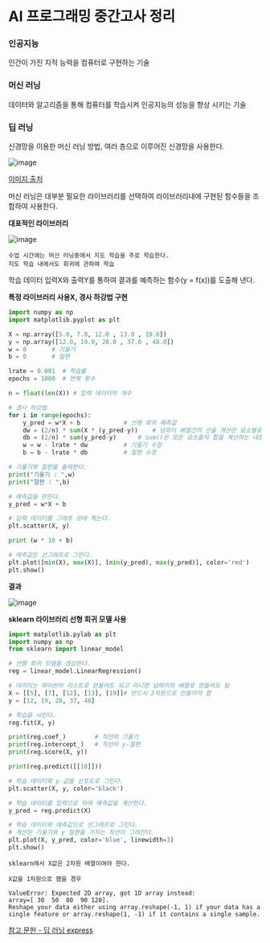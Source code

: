 # AI 프로그래밍 중간고사 정리

### 인공지능

인간이 가진 지적 능력을 컴퓨터로 구현하는 기술

### 머신 러닝

데이터와 알고리즘을 통해 컴퓨터를 학습시켜 인공지능의 성능을 향상 시키는 기술

### 딥 러닝

신경망을 이용한 머신 러닝 방법, 여러 층으로 이루어진 신경망을 사용한다.

![image](https://user-images.githubusercontent.com/78605779/163714158-936c211c-7402-4b58-bd5c-94c925093d55.png)

[이미지 출처](https://m.blog.naver.com/pwj6971/221614497987)

머신 러닝은 대부분 필요한 라이브러리를 선택하여 라이브러리내에 구현된 함수들을 조합하여 사용한다.

**대표적인 라이브러리**

![image](https://user-images.githubusercontent.com/78605779/163714269-4d9d6793-653d-4390-a1c8-905e8a4a5b28.png)

```
수업 시간에는 머신 러닝중에서 지도 학습을 주로 학습한다.
지도 학습 내에서도 회귀에 관하여 학습
```

학습 데이터 입력X와 출력Y를 통하여 결과를 예측하는 함수(y = f(x))를 도출해 낸다.

**특정 라이브러리 사용X, 경사 하강법 구현**

```py
import numpy as np
import matplotlib.pyplot as plt

X = np.array([5.0, 7.0, 12.0 , 13.0 , 19.0])
y = np.array([12.0, 19.0, 28.0 , 37.0 , 48.0])
w = 0       # 기울기
b = 0       # 절편

lrate = 0.001  # 학습률
epochs = 1000  # 반복 횟수

n = float(len(X)) # 입력 데이터의 개수

# 경사 하강법
for i in range(epochs):
    y_pred = w*X + b  			# 선형 회귀 예측값
    dw = (2/n) * sum(X * (y_pred-y)) 	# 넘파이 배열간의 산술 계산은 요소별로 적용
    db = (2/n) * sum(y_pred-y)  	# sum()은 모든 요소들의 합을 계산하는 내장 함수
    w = w - lrate * dw  		# 기울기 수정
    b = b - lrate * db  		# 절편 수정

# 기울기와 절편을 출력한다.
print("기울기 : ",w)
print("절편 : ",b)

# 예측값을 만든다.
y_pred = w*X + b

# 입력 데이터를 그래프 상에 찍는다.
plt.scatter(X, y)

print (w * 10 + b)

# 예측값은 선그래프로 그린다.
plt.plot([min(X), max(X)], [min(y_pred), max(y_pred)], color='red')
plt.show()
```

**결과**

![image](https://user-images.githubusercontent.com/78605779/163714470-ea205092-1c53-4829-8412-a8685753a7b6.png)

**sklearn 라이브러리 선형 회귀 모델 사용**

```py
import matplotlib.pylab as plt
import numpy as np
from sklearn import linear_model

# 선형 회귀 모델을 생성한다.
reg = linear_model.LinearRegression()

# 데이터는 파이썬의 리스트로 만들어도 되고 아니면 넘파이의 배열로 만들어도 됨
X = [[5], [7], [12], [13], [19]]# 반드시 2차원으로 만들어야 함
y = [12, 19, 28, 37, 48]

# 학습을 시킨다.
reg.fit(X, y)

print(reg.coef_)		# 직선의 기울기
print(reg.intercept_) 	# 직선의 y-절편
print(reg.score(X, y))

print(reg.predict([[10]]))

# 학습 데이터와 y 값을 산포도로 그린다.
plt.scatter(X, y, color='black')

# 학습 데이터를 입력으로 하여 예측값을 계산한다.
y_pred = reg.predict(X)

# 학습 데이터와 예측값으로 선그래프로 그린다.
# 계산된 기울기와 y 절편을 가지는 직선이 그려진다.
plt.plot(X, y_pred, color='blue', linewidth=3)
plt.show()
```

```
sklearn에서 X값은 2차원 배열이여야 한다.

X값을 1차원으로 했을 경우

ValueError: Expected 2D array, got 1D array instead:
array=[ 30  50  80  90 120].
Reshape your data either using array.reshape(-1, 1) if your data has a single feature or array.reshape(1, -1) if it contains a single sample.
```

[참고 문헌 - 딥 러닝 express](http://www.yes24.com/Product/Goods/102727115)
